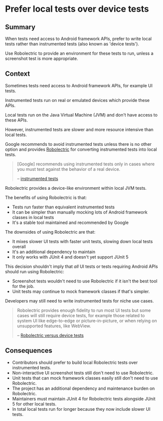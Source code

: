# Prefer local tests over device tests

<!-- vale Vale.Spelling["Robolectric", "JUnit"] = NO -->

## Summary

When tests need access to Android framework APIs, prefer to write local tests rather than instrumented tests (also known as 'device tests').

Use Robolectric to provide an environment for these tests to run, unless a screenshot test is more appropriate.


## Context

Sometimes tests need access to Android framework APIs, for example UI tests.

Instrumented tests run on real or emulated devices which provide these APIs.

Local tests run on the Java Virtual Machine (JVM) and don't have access to these APIs.

However, instrumented tests are slower and more resource intensive than local tests.

Google recommends to avoid instrumented tests unless there is no other option and provides [Robolectric] for converting instrumented tests into local tests.

> \[Google\] recommends using instrumented tests only in cases where you must test against the behavior of a real device.
>
> – [instrumented tests]

Robolectric provides a device-like environment within local JVM tests.

The benefits of using Robolectric is that:
- Tests run faster than equivalent instrumented tests
- It can be simpler than manually mocking lots of Android framework classes in local tests
- It's a stable tool maintained and recommended by Google

The downsides of using Robolectric are that:
- It mixes slower UI tests with faster unit tests, slowing down local tests overall
- It's an additional dependency to maintain
- It only works with JUnit 4 and doesn't yet support JUnit 5

This decision shouldn't imply that _all_ UI tests or tests requiring Android APIs should run using Robolectric:
- Screenshot tests wouldn't need to use Robolectric if it isn't the best tool for the job.
- Unit tests may continue to mock framework classes if that's simpler.

Developers may still need to write instrumented tests for niche use cases.

> Robolectric provides enough fidelity to run most UI tests but some cases will still require device tests, for example those related to system UI like edge-to-edge or picture-in-picture, or when relying on unsupported features, like WebView.
>
> – [Robolectric versus device tests]


## Consequences

- Contributors should prefer to build local Robolectric tests over instrumented tests.
- Non-interactive UI screenshot tests still don't need to use Robolectric.
- Unit tests that can mock framework classes easily still don't need to use Robolectric.
- The project has an additional dependency and maintenance burden on Robolectric.
- Maintainers must maintain JUnit 4 for Robolectric tests alongside JUnit 5 for other local tests.
- In total local tests run for longer because they now include slower UI tests.

[Instrumented tests]: https://developer.android.com/training/testing/instrumented-tests
[Robolectric versus device tests]: https://developer.android.com/training/testing/local-tests/robolectric#robolectric-versus
[Robolectric]: https://robolectric.org/
